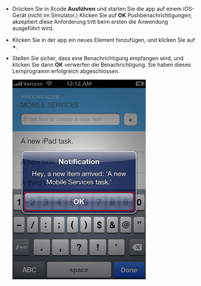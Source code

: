 
* Drücken Sie in Xcode **Ausführen** und starten Sie die app auf einem iOS-Gerät (nicht im Simulator.) Klicken Sie auf **OK** Pushbenachrichtigungen; akzeptiert diese Anforderung tritt beim ersten die Anwendung ausgeführt wird.

* Klicken Sie in der app ein neues Element hinzufügen, und klicken Sie auf **+**.

* Stellen Sie sicher, dass eine Benachrichtigung empfangen wird, und klicken Sie dann **OK** verwerfen die Benachrichtigung. Sie haben dieses Lernprogramm erfolgreich abgeschlossen.

    ![](../articles/media/mobile-services-ios-get-started-push/mobile-quickstart-push3-ios.png)


